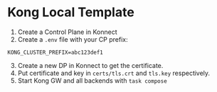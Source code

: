 # Kong Local Template

1. Create a Control Plane in Konnect
2. Create a `.env` file with your CP prefix:
```
KONG_CLUSTER_PREFIX=abc123def1
```
3. Create a new DP in Konnect to get the certificate.
4. Put certificate and key in `certs/tls.crt` and `tls.key` respectively.
5. Start Kong GW and all backends with `task compose`